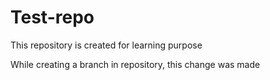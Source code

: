 # Test-repo
This repository is created for learning purpose

While creating a branch in repository, this change was made
